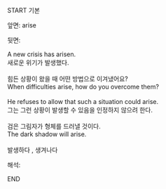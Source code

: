 START
기본

앞면:
arise


뒷면:
<div>A new crisis has arisen. </div><div>새로운 위기가 발생했다.</div><div><br></div><div><div><div>힘든 상황이 왔을 때 어떤 방법으로 이겨냈어요?</div></div><div><div>When difficulties arise, how do you overcome them?</div></div></div><div><br></div><div><div>He refuses to allow that such a situation could arise. </div><div><div>그는 그런 상황이 발생할 수 있음을 인정하지 않으려 한다.</div></div></div><div><br></div><div><div><div>검은 그림자가 형체를 드러낼 것이다.</div></div><div><div>The dark shadow will arise.</div></div></div><div><br></div><div>발생하다 , 생겨나다</div>


해석:

END